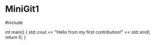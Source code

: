 # MiniGit1
#include <iostream>

int main() {
    std::cout << "Hello from my first contribution!" << std::endl;
    return 0;
}
